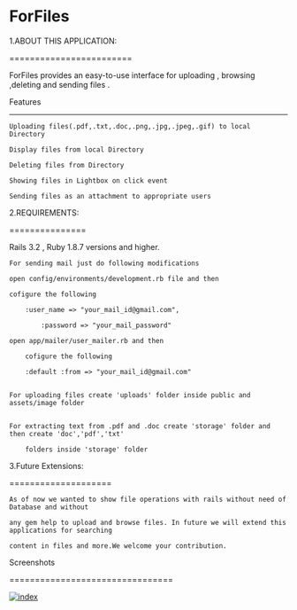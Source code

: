 ForFiles
========

1.ABOUT THIS APPLICATION:

========================

ForFiles  provides an easy-to-use interface for uploading , browsing ,deleting and sending files .


Features

----------

    Uploading files(.pdf,.txt,.doc,.png,.jpg,.jpeg,.gif) to local Directory
    
    Display files from local Directory
    
    Deleting files from Directory
    
    Showing files in Lightbox on click event
    
    Sending files as an attachment to appropriate users
 


2.REQUIREMENTS:

===============

 Rails 3.2 , Ruby 1.8.7 versions and higher.

  	For sending mail just do following modifications

	open config/environments/development.rb file and then
		
	cofigure the following
  
		:user_name => "your_mail_id@gmail.com",
    
          	:password => "your_mail_password"	
            
	open app/mailer/user_mailer.rb and then
  
		cofigure the following
    
		:default :from => "your_mail_id@gmail.com"


	For uploading files create 'uploads' folder inside public and assets/image folder
  
	
	For extracting text from .pdf and .doc create 'storage' folder and then create 'doc','pdf','txt'
  
		folders inside 'storage' folder

		 

3.Future Extensions:

====================

	As of now we wanted to show file operations with rails without need of Database and without
  
	any gem help to upload and browse files. In future we will extend this applications for searching 
	
	content in files and more.We welcome your contribution.
	
Screenshots
 
 ================================
 
 
 <a target="_blank" href="https://github.com/ratnakarrao-nyros/sinatra-admin/raw/master/screenshots/index.png">
<img style="max-width:100%;" src="https://github.com/ratnakarrao-nyros/ForFiles/raw/master/ForFiles/sceenshots/index.png" alt="index" title="index">
</a>


